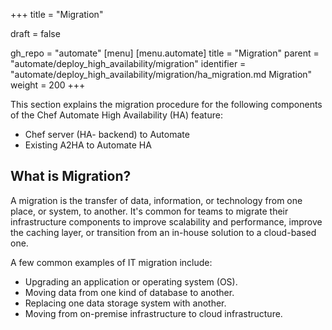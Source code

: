 +++
title = "Migration"

draft = false

gh_repo = "automate"
[menu]
  [menu.automate]
    title = "Migration"
    parent = "automate/deploy_high_availability/migration"
    identifier = "automate/deploy_high_availability/migration/ha_migration.md Migration"
    weight = 200
+++

This section explains the migration procedure for the following components of the Chef Automate High Availability (HA) feature:

- Chef server (HA- backend) to Automate
- Existing A2HA to Automate HA

## What is Migration?

A migration is the transfer of data, information, or technology from one place, or system, to another. It's common for teams to migrate their infrastructure components to improve scalability and performance, improve the caching layer, or transition from an in-house solution to a cloud-based one.

A few common examples of IT migration include:

- Upgrading an application or operating system (OS).
- Moving data from one kind of database to another.
- Replacing one data storage system with another.
- Moving from on-premise infrastructure to cloud infrastructure.
